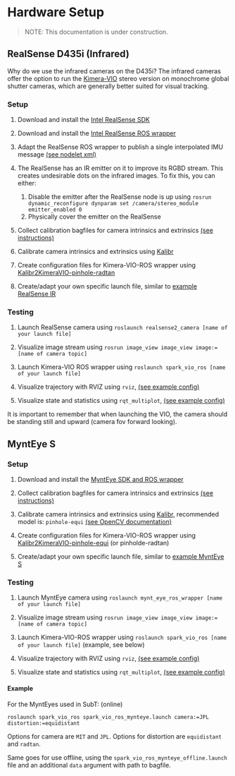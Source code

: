 # Hardware Setup

> NOTE: This documentation is under construction.

## RealSense D435i (Infrared)

Why do we use the infrared cameras on the D435i?
The infrared cameras offer the option to run the [Kimera-VIO](https://github.com/MIT-SPARK/Kimera-VIO) stereo version on monochrome global shutter cameras, which are generally better suited for visual tracking.

### Setup

1. Download and install the [Intel RealSense SDK](https://github.com/IntelRealSense/librealsense/blob/development/doc/distribution_linux.md)

2. Download and install the [Intel RealSense ROS wrapper](https://github.com/IntelRealSense/realsense-ros)

3. Adapt the RealSense ROS wrapper to publish a single interpolated IMU message [(see nodelet xml)](https://github.com/IntelRealSense/realsense-ros/blob/c2448916218ccfe49b0d642563493cb4e9bdcc3b/realsense2_camera/launch/includes/nodelet.launch.xml#L82)

4. The RealSense has an IR emitter on it to improve its RGBD stream. This creates undesirable dots on the infrared images. To fix this, you can either:
	1. Disable the emitter after the RealSense node is up using ```rosrun dynamic_reconfigure dynparam set /camera/stereo_module emitter_enabled 0```
	2. Physically cover the emitter on the RealSense

5. Collect calibration bagfiles for camera intrinsics and extrinsics [(see instructions)](https://www.youtube.com/watch?v=puNXsnrYWTY&app=desktop)

6. Calibrate camera intrinsics and extrinsics using [Kalibr](https://github.com/ethz-asl/kalibr)

7. Create configuration files for Kimera-VIO-ROS wrapper using [Kalibr2KimeraVIO-pinhole-radtan](https://github.com/MIT-SPARK/Kimera-VIO/tree/master/kalibr/config2kimeravio.py)

8. Create/adapt your own specific launch file, similar to [example RealSense IR](https://github.com/MIT-SPARK/Kimera-VIO-ROS/tree/master/launch/kimera_vio_ros_realsense_IR.launch)

### Testing

1. Launch RealSense camera using ```roslaunch realsense2_camera [name of your launch file]```

2. Visualize image stream using ```rosrun image_view image_view image:=[name of camera topic]```

3. Launch Kimera-VIO ROS wrapper using ```roslaunch spark_vio_ros [name of your launch file]```

4. Visualize trajectory with RVIZ using ```rviz```, [(see example config)](https://github.com/MIT-SPARK/Kimera-VIO-ROS/tree/master/rviz/kimera_vio_euroc.rviz)

5. Visualize state and statistics using ```rqt_multiplot```, [(see example config)](https://github.com/MIT-SPARK/Kimera-VIO-ROS/tree/master/cfg/viz/rqt_multiplot_state.xml)

It is important to remember that when launching the VIO, the camera should be standing still and upward (camera fov forward looking).

## MyntEye S

### Setup

1. Download and install the [MyntEye SDK and ROS wrapper](https://github.com/slightech/MYNT-EYE-S-SDK)

2. Collect calibration bagfiles for camera intrinsics and extrinsics [(see instructions)](https://www.youtube.com/watch?v=puNXsnrYWTY&app=desktop)

3. Calibrate camera intrinsics and extrinsics using [Kalibr](https://github.com/ethz-asl/kalibr), recommended model is: ```pinhole-equi``` [(see OpenCV documentation)](https://docs.opencv.org/3.3.1/db/d58/group__calib3d__fisheye.html)

4. Create configuration files for Kimera-VIO-ROS wrapper using [Kalibr2KimeraVIO-pinhole-equi](https://github.com/MIT-SPARK/Kimera-VIO/tree/master/kalibr/config2kimeravio.py) (or pinholde-radtan)

5. Create/adapt your own specific launch file, similar to [example MyntEye S](https://github.com/MIT-SPARK/Kimera-VIO-ROS/tree/master/launch/kimera_vio_ros_mynteye.launch)

### Testing

1. Launch MyntEye camera using ```roslaunch mynt_eye_ros_wrapper [name of your launch file]```

2. Visualize image stream using ```rosrun image_view image_view image:=[name of camera topic]```

3. Launch Kimera-VIO-ROS wrapper using ```roslaunch spark_vio_ros [name of your launch file]``` (example, see below)

4. Visualize trajectory with RVIZ using ```rviz```, [(see example config)](https://github.com/MIT-SPARK/Kimera-VIO-ROS/tree/master/rviz/kimera_vio_euroc.rviz)

5. Visualize state and statistics using ```rqt_multiplot```, [(see example config)](https://github.com/MIT-SPARK/Kimera-VIO-ROS/tree/master/cfg/viz/rqt_multiplot_state.xml)

#### Example

For the MyntEyes used in SubT: (online)
```
roslaunch spark_vio_ros spark_vio_ros_mynteye.launch camera:=JPL distortion:=equidistant
```
Options for camera are ```MIT``` and ```JPL```. Options for distortion are ```equidistant``` and ```radtan```.

Same goes for use offline, using the ```spark_vio_ros_mynteye_offline.launch``` file and an additional ```data``` argument with path to bagfile.
